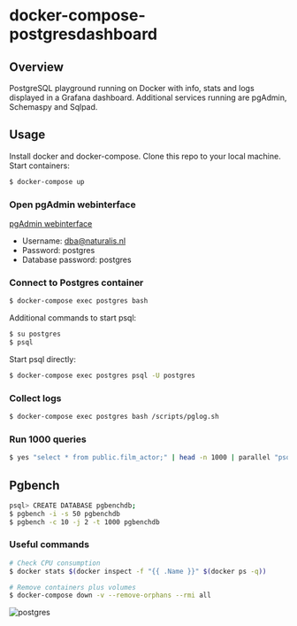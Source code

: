 # docker-compose-postgresdashboard


## Overview
PostgreSQL playground running on Docker with info, stats and logs displayed in a Grafana dashboard. Additional services running are pgAdmin, Schemaspy and Sqlpad.

## Usage
Install docker and docker-compose. Clone this repo to your local machine. Start containers:

```sh
$ docker-compose up
```

### Open pgAdmin webinterface

[pgAdmin webinterface](http://pgadmin.docker.localhost)

- Username: dba@naturalis.nl
- Password: postgres
- Database password: postgres

### Connect to Postgres container
```sh
$ docker-compose exec postgres bash
```
Additional commands to start psql:
```sh
$ su postgres
$ psql
```
Start psql directly:
```sh
$ docker-compose exec postgres psql -U postgres
```
### Collect logs
```sh
$ docker-compose exec postgres bash /scripts/pglog.sh
```

### Run 1000 queries
```sh
$ yes "select * from public.film_actor;" | head -n 1000 | parallel "psql -U postgres -d sakila -c {1}"
```

## Pgbench
```sh
psql> CREATE DATABASE pgbenchdb;
$ pgbench -i -s 50 pgbenchdb
$ pgbench -c 10 -j 2 -t 1000 pgbenchdb
```

### Useful commands
```bash
# Check CPU consumption
$ docker stats $(docker inspect -f "{{ .Name }}" $(docker ps -q))

# Remove containers plus volumes
$ docker-compose down -v --remove-orphans --rmi all
```

![postgres](diagram.png?raw=true)
